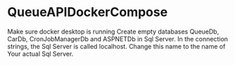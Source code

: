 # QueueAPIDockerCompose
Make sure docker desktop is running
Create empty databases QueueDb, CarDb, CronJobManagerDb and ASPNETDb in Sql Server. In the connection strings, the Sql Server is called localhost. Change this name to the name of Your actual Sql Server.

